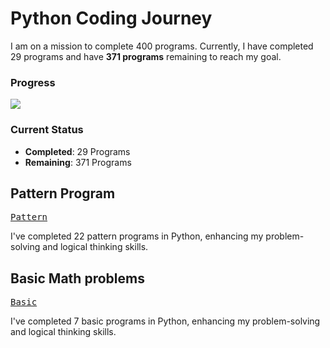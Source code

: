 # Python Coding Journey

I am on a mission to complete 400 programs. Currently, I have completed 29 programs and have **371 programs** remaining to reach my goal.

### Progress  
![](https://geps.dev/progress/7?dangerColor=800000&warningColor=ff9900&successColor=006600)

### Current Status  
- **Completed**: 29 Programs  
- **Remaining**: 371 Programs


## Pattern Program

<kbd>[Pattern](https://github.com/revanth-kumar-01-ai/Python/blob/main/B-Own%20Task/1.Pattern/1.PatternOne.py)</kbd>

I've completed 22 pattern programs in Python, enhancing my problem-solving and logical thinking skills.

## Basic Math problems

<kbd>[Basic](https://github.com/revanth-kumar-01-ai/Python/tree/main/B-Own%20Task/2.BasicMathProblem)</kbd>

I've completed 7 basic programs in Python, enhancing my problem-solving and logical thinking skills.







